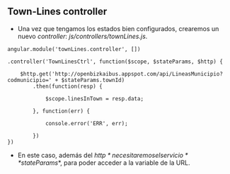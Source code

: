 ## Town-Lines controller

- Una vez que tengamos los estados bien configurados, crearemos un nuevo *controller*: *js/controllers/townLines.js*.

```
angular.module('townLines.controller', [])

.controller('TownLinesCtrl', function($scope, $stateParams, $http) {

    $http.get('http://openbizkaibus.appspot.com/api/LineasMunicipio?codmunicipio=' + $stateParams.townId)
        .then(function(resp) {

            $scope.linesInTown = resp.data;

        }, function(err) {

            console.error('ERR', err);

        })
})

```
- En este caso, además del *$http* necesitaremos el servicio **$stateParams**, para poder acceder a la variable de la URL.
